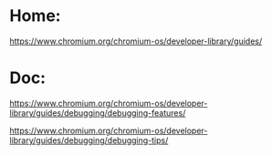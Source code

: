 # Home:
https://www.chromium.org/chromium-os/developer-library/guides/

# Doc:
https://www.chromium.org/chromium-os/developer-library/guides/debugging/debugging-features/

https://www.chromium.org/chromium-os/developer-library/guides/debugging/debugging-tips/
